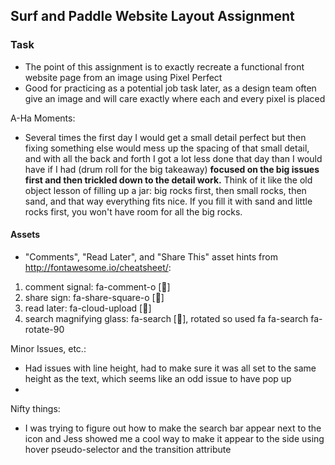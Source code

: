 ## Surf and Paddle Website Layout Assignment

### Task

- The point of this assignment is to exactly recreate a functional front website page from an image using Pixel Perfect
- Good for practicing as a potential job task later, as a design team often give an image and will care exactly where each and every pixel is placed

A-Ha Moments:
  - Several times the first day I would get a small detail perfect but then fixing something else would mess up the spacing of that small detail, and with all the back and forth I got a lot less done that day than I would have if I had (drum roll for the big takeaway) **focused on the big issues first and then trickled down to the detail work.** Think of it like the old object lesson of filling up a jar: big rocks first, then small rocks, then sand, and that way everything fits nice. If you fill it with sand and little rocks first, you won't have room for all the big rocks.

#### Assets
-  "Comments", "Read Later", and "Share This" asset hints from http://fontawesome.io/cheatsheet/:
  1. comment signal: fa-comment-o [&#xf0e5;]
  2. share sign: fa-share-square-o [&#xf045;]
  3. read later: fa-cloud-upload [&#xf0ee;]
  4. search magnifying glass: fa-search [&#xf002;], rotated so used fa fa-search fa-rotate-90

Minor Issues, etc.:
  - Had issues with line height, had to make sure it was all set to the same height as the text, which seems like an odd issue to have pop up
  -

Nifty things:
  - I was trying to figure out how to make the search bar appear next to the icon and Jess showed me a cool way to make it appear to the side using hover pseudo-selector and the transition attribute
  <!-- input{
    width: 0;
    margin: 0;
    padding: 0;
    border: none;
  }
  .search i:hover + input{
    width: 3rem;
    transition: 1s;
  } -->
